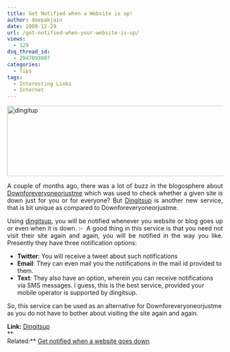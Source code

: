 ```yaml
---
title: Get Notified when a Website is up!
author: deepakjain
date: 2008-12-29
url: /get-notified-when-your-website-is-up/
views:
  - 129
dsq_thread_id:
  - 2947093807
categories:
  - Tips
tags:
  - Interesting Links
  - Internet
---
```

<p align="justify">
  <img class="wp-image-52888" style="border-right: 0px;border-top: 0px;float: none;margin-left: auto;border-left: 0px;margin-right: auto;border-bottom: 0px" src="http://cdn.devilsworkshop.org/files/2008/12/dingitup1.png" border="0" alt="dingitup" width="551" height="164" />
</p>

<p align="justify">
  A couple of months ago, there was a lot of buzz in the blogosphere about <a href="http://downforeveryoneorjustme.com/" onclick="_gaq.push(['_trackEvent', 'outbound-article', 'http://downforeveryoneorjustme.com/', 'Downforeveryoneorjustme']);" >Downforeveryoneorjustme</a> which was used to check whether a given site is down just for you or for everyone? But <a href="http://dingitsup.com/" onclick="_gaq.push(['_trackEvent', 'outbound-article', 'http://dingitsup.com/', 'Dingitsup']);" >Dingitsup</a> is another new service, that is bit unique as compared to Downforeveryoneorjustme.
</p>

<p align="justify">
  Using <a href="http://dingitsup" onclick="_gaq.push(['_trackEvent','download','http://dingitsup']);" >dingitsup</a>, you will be notified whenever you website or blog goes up or even when it is down. <img src="http://devilsworkshop.org/wp-includes/images/smilies/simple-smile.png" alt=":-)" class="wp-smiley" style="height: 1em; max-height: 1em;" /> A good thing in this service is that you need not visit their site again and again, you will be notified in the way you like. Presently they have three notification options:
</p>

  * <div>
      <strong>Twitter</strong>: You will receive a tweet about such notifications
    </div>

  * <div>
      <strong>Email</strong>: They can even mail you the notifications in the mail id provided to them.
    </div>

  * <div>
      <strong>Text</strong>: They also have an option, wherein you can receive notifications via SMS messages. I guess, this is the best service, provided your mobile operator is supported by dingitsup.
    </div>

So, this service can be used as an alternative for Downforeveryoneorjustme as you do not have to bother about visiting the site again and again.

**Link:** <a href="http://dingitsup.com/" onclick="_gaq.push(['_trackEvent', 'outbound-article', 'http://dingitsup.com/', 'Dingitsup']);" >Dingitsup</a>  
**  
Related:** [Get notified when a website goes down][1]

 [1]: http://devilsworkshop.org/uptime-monitoring/
